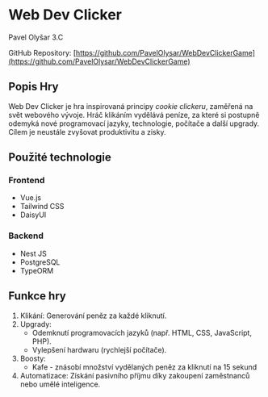 # Web Dev Clicker

Pavel Olyšar 3.C

GitHub Repository: [https://github.com/PavelOlysar/WebDevClickerGame](https://github.com/PavelOlysar/WebDevClickerGame)

## Popis Hry

Web Dev Clicker je hra inspirovaná principy *cookie clickeru*, zaměřená na svět webového vývoje. Hráč klikáním vydělává peníze, za které si postupně odemyká nové programovací jazyky, technologie, počítače a další upgrady. Cílem je neustále zvyšovat produktivitu a zisky.

## Použité technologie

### Frontend

* Vue.js  
* Tailwind CSS  
* DaisyUI

### Backend

* Nest JS  
* PostgreSQL  
* TypeORM

## Funkce hry

1. Klikání: Generování peněz za každé kliknutí.  
2. Upgrady:  
   * Odemknutí programovacích jazyků (např. HTML, CSS, JavaScript, PHP).  
   * Vylepšení hardwaru (rychlejší počítače).  
3. Boosty:  
   * Kafe - znásobí množství vydělaných peněz za kliknutí na 15 sekund  
4. Automatizace: Získání pasivního příjmu díky zakoupení zaměstnanců nebo umělé inteligence.
